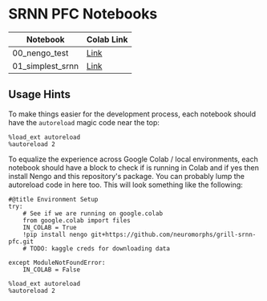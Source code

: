 # SRNN PFC Notebooks

| Notebook                    | Colab Link |
|-----------------------------| -----------|
| 00_nengo_test               | [Link](https://colab.research.google.com/github/neuromorphs/grill-srnn-pfc/blob/master/notebooks/00_nengo_test.ipynb)|
| 01_simplest_srnn            | [Link](https://colab.research.google.com/github/neuromorphs/grill-srnn-pfc/blob/master/notebooks/01_simplest_rnn.ipynb)|

## Usage Hints

To make things easier for the development process, each notebook should have the `autoreload` magic code near the top:
```jupyterpython
%load_ext autoreload
%autoreload 2
```

To equalize the experience across Google Colab / local environments, each notebook should have a block to check if is running in Colab and if yes then install Nengo and this repository's package. You can probably lump the autoreload code in here too. This will look something like the following:
```jupyterpython
#@title Environment Setup
try:
    # See if we are running on google.colab
    from google.colab import files
    IN_COLAB = True
    !pip install nengo git+https://github.com/neuromorphs/grill-srnn-pfc.git 
    # TODO: kaggle creds for downloading data 
    
except ModuleNotFoundError:
    IN_COLAB = False

%load_ext autoreload
%autoreload 2
```